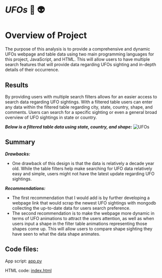 # ***UFOs*** :rocket: :alien:
# **Overview of Project**

The purpose of this analysis is to provide a comprehensive and dynamic UFOs webpage and table data using two main programming languages for this project, JavaScript, and HTML. This will allow users to have multiple search features that will provide data regarding UFOs sighting and in-depth details of their occurrence.

## **Results**

By providing users with multiple search filters allows for an easier access to search data regarding UFO sightings. With a filtered table users can enter any data within the filtered table regarding city, state, country, shape, and comments. Users can search for a specific sighting or even a general broad overview of UFO sightings in state or country.

***Below is a filtered table data using state, country, and shape:***
![UFOs](https://user-images.githubusercontent.com/91576834/149639472-b32275a5-0df5-47d5-b77f-2da5b3396986.png)

## **Summary**

***Drawbacks:***

* One drawback of this design is that the data is relatively a decade year old. While the table filters help make searching for UFO data relatively easy and simple, users might not have the latest update regarding UFO sightings.

***Recommendations:***
* The first recommendation that I would add is by further developing a webpage link that would scrap the newest UFO sightings with mongodb collecting the up-to-date data for users search preference.
* The second recommendation is to make the webpage more dynamic in terms of UFO animations to attract the users attention, as well as when users input a shape in the filter table animations representing those shapes come up. This will allow users to compare shape sighting they have seen to what the data shape animates. 

## Code files:
App script: [app.py](app.py)

HTML code: [index.html](index.html)
